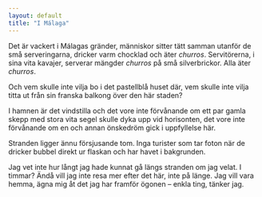 ```yaml
---
layout: default
title: "I Málaga"
---
```


Det är vackert i Málagas gränder, människor sitter tätt samman utanför de små serveringarna, dricker varm chocklad och äter _churros_. Servitörerna, i sina vita kavajer, serverar mängder _churros_ på små silverbrickor. <span>Alla äter _churros_. </span>

Och vem skulle inte vilja bo i det pastellblå huset där, vem skulle inte vilja titta ut från sin franska balkong över den här staden?

I hamnen är det vindstilla och det vore inte förvånande om ett par gamla skepp med stora vita segel skulle dyka upp vid horisonten,
det vore inte förvånande om en och annan önskedröm gick i uppfyllelse här.

Stranden ligger ännu försjusande tom. Inga turister som tar foton när de dricker bubbel direkt ur flaskan och har havet i bakgrunden. 

Jag vet inte hur långt jag hade kunnat gå längs stranden om jag velat. I timmar?
<span>Ändå vill jag inte resa mer efter det här, inte på länge. Jag vill vara hemma, ägna mig åt det jag har framför ögonen – enkla ting, tänker jag. </span>
